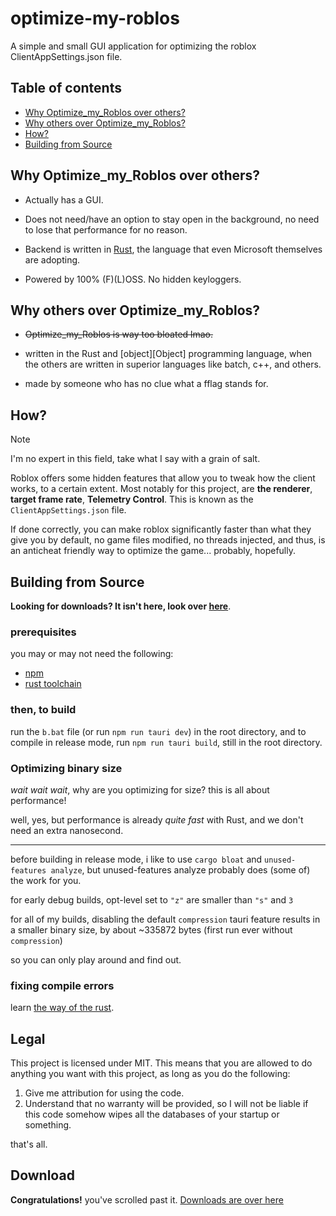 <!-- markdownlint-disable MD033 -->

# optimize-my-roblos

A simple and small GUI application for optimizing the roblox ClientAppSettings.json file.

## Table of contents

- [Why Optimize_my_Roblos over others?](#why-optimize_my_roblos-over-others)
- [Why others over Optimize_my_Roblos?](#why-others-over-optimize_my_roblos)
- [How?](#how)
- [Building from Source](#building-from-source)

## Why Optimize_my_Roblos over others?

<!-- - Not a console gui (but its possible to use CLI mode, if you really want to.) -->

- Actually has a GUI.

- Does not need/have an option to stay open in the background, no need to lose that performance for no reason.

- Backend is written in [Rust](https://rust-lang.org), the language that even Microsoft themselves are adopting.

- Powered by 100% (F)(L)OSS. No hidden keyloggers.

## Why others over Optimize_my_Roblos?

- ~~Optimize_my_Roblos is way too bloated lmao.~~

<!-- markdownlint-disable MD052 -->
- written in the Rust and [object][Object] programming language, when the others are written in superior languages like batch, c++, and others.
<!-- markdownlint-enable MD052 -->

- made by someone who has no clue what a fflag stands for.

## How?

> [!NOTE]
> I'm no expert in this field, take what I say with a grain of salt.

Roblox offers some hidden features that allow you to tweak how the client works, to a certain extent. Most notably for this project, are **the renderer**, **target frame rate**, **Telemetry Control**. This is known as the `ClientAppSettings.json` file.

If done correctly, you can make roblox significantly faster than what they give you by default, no game files modified, no threads injected, and thus, is an anticheat friendly way to optimize the game... probably, hopefully.

## Building from Source

**Looking for downloads? It isn't here, look over [here](https://github.com/WilliamAnimate/optimize-my-roblos/releases)**.

### prerequisites

you may or may not need the following:

- [npm](https://nodejs.org) <!-- wait isn't this techinically nodejs? am i high? -->
- [rust toolchain](https://rust-lang.org)

### then, to build

run the `b.bat` file (or run `npm run tauri dev`) in the root directory, and to compile in release mode, run `npm run tauri build`, still in the root directory.

### Optimizing binary size

*wait wait wait*, why are you optimizing for size? this is all about performance!

well, yes, but performance is already *quite fast* with Rust, and we don't need an extra nanosecond.

<hr>

before building in release mode, i like to use `cargo bloat` and `unused-features analyze`, but unused-features analyze probably does (some of) the work for you.

for early debug builds, opt-level set to `"z"` are smaller than `"s"` and `3`

for all of my builds, disabling the default `compression` tauri feature results in a smaller binary size, by about ~335872 bytes (first run ever without `compression`)

so you can only play around and find out.

### fixing compile errors

learn [the way of the rust](https://doc.rust-lang.org).

## Legal

This project is licensed under MIT. This means that you are allowed to do anything you want with this project, as long as you do the following:

1. Give me attribution for using the code.
1. Understand that no warranty will be provided, so I will not be liable if this code somehow wipes all the databases of your startup or something.

that's all.

## Download

**Congratulations!** you've scrolled past it. [Downloads are over here](https://github.com/WilliamAnimate/optimize-my-roblos/releases)
